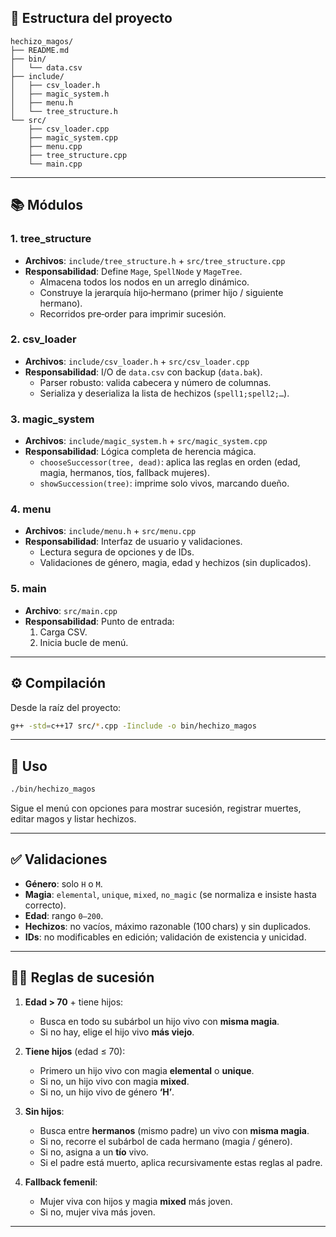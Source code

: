 ## 📁 Estructura del proyecto

```
hechizo_magos/
├── README.md
├── bin/
│   └── data.csv
├── include/
│   ├── csv_loader.h
│   ├── magic_system.h
│   ├── menu.h
│   └── tree_structure.h
└── src/
    ├── csv_loader.cpp
    ├── magic_system.cpp
    ├── menu.cpp
    ├── tree_structure.cpp
    └── main.cpp
```

---

## 📚 Módulos

### 1. tree_structure  
- **Archivos**: `include/tree_structure.h` + `src/tree_structure.cpp`  
- **Responsabilidad**: Define `Mage`, `SpellNode` y `MageTree`.  
  - Almacena todos los nodos en un arreglo dinámico.  
  - Construye la jerarquía hijo‑hermano (primer hijo / siguiente hermano).  
  - Recorridos pre‑order para imprimir sucesión.

### 2. csv_loader  
- **Archivos**: `include/csv_loader.h` + `src/csv_loader.cpp`  
- **Responsabilidad**: I/O de `data.csv` con backup (`data.bak`).  
  - Parser robusto: valida cabecera y número de columnas.  
  - Serializa y deserializa la lista de hechizos (`spell1;spell2;…`).

### 3. magic_system  
- **Archivos**: `include/magic_system.h` + `src/magic_system.cpp`  
- **Responsabilidad**: Lógica completa de herencia mágica.  
  - `chooseSuccessor(tree, dead)`: aplica las reglas en orden (edad, magia, hermanos, tíos, fallback mujeres).  
  - `showSuccession(tree)`: imprime solo vivos, marcando dueño.

### 4. menu  
- **Archivos**: `include/menu.h` + `src/menu.cpp`  
- **Responsabilidad**: Interfaz de usuario y validaciones.  
  - Lectura segura de opciones y de IDs.  
  - Validaciones de género, magia, edad y hechizos (sin duplicados).

### 5. main  
- **Archivo**: `src/main.cpp`  
- **Responsabilidad**: Punto de entrada:  
  1. Carga CSV.  
  2. Inicia bucle de menú.  

---

## ⚙️ Compilación

Desde la raíz del proyecto:

```bash
g++ -std=c++17 src/*.cpp -Iinclude -o bin/hechizo_magos
```

---

## 🚀 Uso

```bash
./bin/hechizo_magos
```

Sigue el menú con opciones para mostrar sucesión, registrar muertes, editar magos y listar hechizos.

---

## ✅ Validaciones

- **Género**: solo `H` o `M`.  
- **Magia**: `elemental`, `unique`, `mixed`, `no_magic` (se normaliza e insiste hasta correcto).  
- **Edad**: rango `0–200`.  
- **Hechizos**: no vacíos, máximo razonable (100 chars) y sin duplicados.  
- **IDs**: no modificables en edición; validación de existencia y unicidad.

---

## 🧙‍♂️ Reglas de sucesión

1. **Edad > 70** + tiene hijos:  
   - Busca en todo su subárbol un hijo vivo con **misma magia**.  
   - Si no hay, elige el hijo vivo **más viejo**.  

2. **Tiene hijos** (edad ≤ 70):  
   - Primero un hijo vivo con magia **elemental** o **unique**.  
   - Si no, un hijo vivo con magia **mixed**.  
   - Si no, un hijo vivo de género **‘H’**.  

3. **Sin hijos**:  
   - Busca entre **hermanos** (mismo padre) un vivo con **misma magia**.  
   - Si no, recorre el subárbol de cada hermano (magia / género).  
   - Si no, asigna a un **tío** vivo.  
   - Si el padre está muerto, aplica recursivamente estas reglas al padre.  

4. **Fallback femenil**:  
   - Mujer viva con hijos y magia **mixed** más joven.  
   - Si no, mujer viva más joven.

---